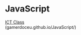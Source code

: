 # JavaScript
<a href="https://gamerdoceu.github.io/JavaScript/">ICT Class</a>
<br>(gamerdoceu.github.io/JavaScript/)
